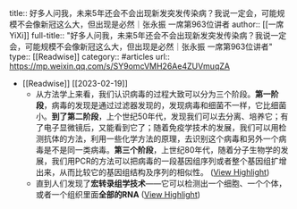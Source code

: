 title:: 好多人问我，未来5年还会不会出现新发突发传染病？我说一定会，可能规模不会像新冠这么大，但出现是必然｜张永振 一席第963位讲者
author:: [[一席YiXi]]
full-title:: "好多人问我，未来5年还会不会出现新发突发传染病？我说一定会，可能规模不会像新冠这么大，但出现是必然｜张永振 一席第963位讲者"
type:: [[Readwise]]
category:: #articles
url:: https://mp.weixin.qq.com/s/SY9omcVMH26Ae4ZUVmuqZA

- [[Readwise]] [[2023-02-19]]
	- 从方法学上来看，我们认识病毒的过程大致可以分为三个阶段。**第一阶段**，病毒的发现是通过过滤器发现的，发现病毒和细菌不一样，它比细菌小。**到了第二阶段**，上个世纪50年代，发现我们可以去分离、培养它；有了电子显微镜后，又能看到它了；随着免疫学技术的发展，我们可以用检测抗体的方法，利用一些化学方法的原理，去识别这个病毒和另外一个病毒是不是同一类病毒。**第三个阶段**，上世纪80年代，随着分子生物学的发展，我们用PCR的方法可以把病毒的一段基因组序列或者整个基因组扩增出来，从而比较它的基因组结构及序列的相似性。 ([View Highlight](https://read.readwise.io/read/01grz5qz94r03qez3pasd99ah6))
	- 直到人们发现了**宏转录组学技术**——它可以检测出一个细胞、一个个体，或者一个组织里面**全部的RNA** ([View Highlight](https://read.readwise.io/read/01grz5vfwzh1ekwq8785snqrsg))